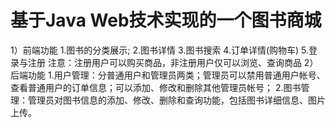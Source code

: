 # 基于Java Web技术实现的一个图书商城
1）前端功能
1.图书的分类展示;
2.图书详情
3.图书搜索
4.订单详情(购物车)
5.登录与注册
注意：注册用户可以购买商品，非注册用户仅可以浏览、查询商品
2）后端功能
1.用户管理：分普通用户和管理员两类；管理员可以禁用普通用户帐号、查看普通用户的订单信息；可以添加、修改和删除其他管理员帐号；
2.图书管理：管理员对图书信息的添加、修改、删除和查询功能，包括图书详细信息、图片上传。
